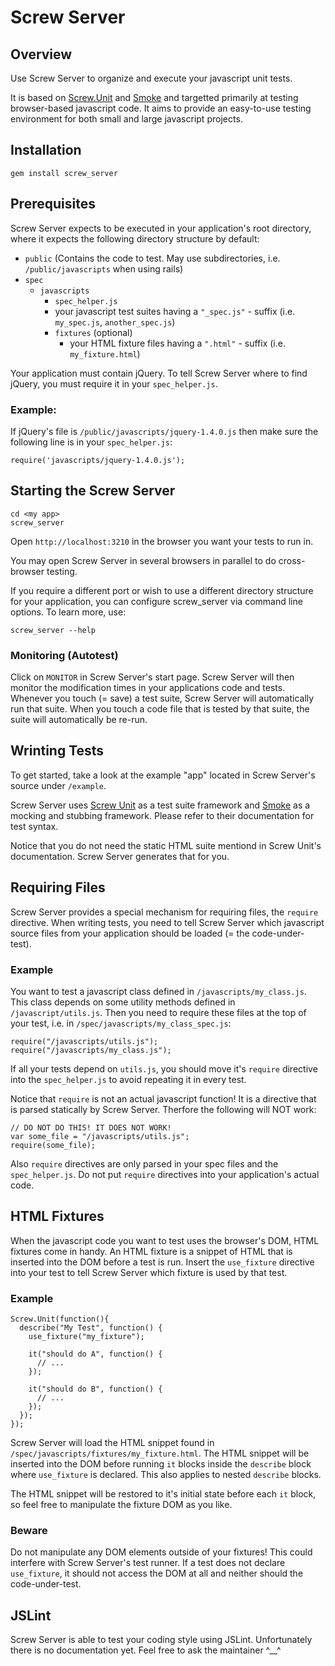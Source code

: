 # Screw Server

## Overview

Use Screw Server to organize and execute your javascript unit tests.

It is based on [Screw.Unit](https://github.com/infopark/screw-unit) and [Smoke](https://github.com/infopark/smoke) and targetted primarily at testing browser-based javascript code. It aims to provide an easy-to-use testing environment for both small and large javascript projects.

## Installation

    gem install screw_server

## Prerequisites

Screw Server expects to be executed in your application's root directory, where it expects the following directory structure by default:

  * `public`
      (Contains the code to test. May use subdirectories,
      i.e. `/public/javascripts` when using rails)
  * `spec`
      * `javascripts`
          * `spec_helper.js`
          * your javascript test suites having a `"_spec.js"` - suffix (i.e. `my_spec.js`, `another_spec.js`)
          * `fixtures` (optional)
            * your HTML fixture files having a `".html"` - suffix (i.e. `my_fixture.html`)

Your application must contain jQuery.
To tell Screw Server where to find jQuery, you must require it in your `spec_helper.js`.

### Example:
If jQuery's file is `/public/javascripts/jquery-1.4.0.js` then make sure the following line is in your `spec_helper.js`:

    require('javascripts/jquery-1.4.0.js');


## Starting the Screw Server

    cd <my app>
    screw_server

Open `http://localhost:3210` in the browser you want your tests to run in.

You may open Screw Server in several browsers in parallel to do cross-browser testing.

If you require a different port or wish to use a different directory structure for your application, you can configure screw_server via command line options. To learn more, use:

    screw_server --help

### Monitoring (Autotest)

Click on `MONITOR` in Screw Server's start page. Screw Server will then monitor the modification times in your applications code and tests. Whenever you touch (= save) a test suite, Screw Server will automatically run that suite. When you touch a code file that is tested by that suite, the suite will automatically be re-run.

## Wrinting Tests

To get started, take a look at the example "app" located in Screw Server's source under `/example`.

Screw Server uses [Screw Unit](https://github.com/infopark/screw-unit) as a test suite framework and [Smoke](https://github.com/infopark/smoke) as a mocking and stubbing framework. Please refer to their documentation for test syntax.

Notice that you do not need the static HTML suite mentiond in Screw Unit's documentation.
Screw Server generates that for you.

## Requiring Files

Screw Server provides a special mechanism for requiring files, the `require` directive.
When writing tests, you need to tell Screw Server which javascript source files from your application should be loaded (= the code-under-test).

### Example

You want to test a javascript class defined in `/javascripts/my_class.js`.
This class depends on some utility methods defined in `/javascript/utils.js`.
Then you need to require these files at the top of your test, i.e. in `/spec/javascripts/my_class_spec.js`:

    require("/javascripts/utils.js");
    require("/javascripts/my_class.js");

If all your tests depend on `utils.js`, you should move it's `require` directive into the `spec_helper.js` to avoid repeating it in every test.

Notice that `require` is not an actual javascript function! It is a directive that is parsed statically by Screw Server. Therfore the following will NOT work:

    // DO NOT DO THIS! IT DOES NOT WORK!
    var some_file = "/javascripts/utils.js";
    require(some_file);

Also `require` directives are only parsed in your spec files and the `spec_helper.js`. Do not put `require` directives into your application's actual code.

## HTML Fixtures

When the javascript code you want to test uses the browser's DOM, HTML fixtures come in handy.
An HTML fixture is a snippet of HTML that is inserted into the DOM before a test is run.
Insert the `use_fixture` directive into your test to tell Screw Server which fixture is used by that test.

### Example

    Screw.Unit(function(){
      describe("My Test", function() {
        use_fixture("my_fixture");

        it("should do A", function() {
          // ...
        });

        it("should do B", function() {
          // ...
        });
      });
    });

Screw Server will load the HTML snippet found in `/spec/javascripts/fixtures/my_fixture.html`.
The HTML snippet will be inserted into the DOM before running `it` blocks inside the `describe` block where `use_fixture` is declared. This also applies to nested `describe` blocks.

The HTML snippet will be restored to it's initial state before each `it` block, so feel free to manipulate the fixture DOM as you like.

### Beware

Do not manipulate any DOM elements outside of your fixtures! This could interfere with Screw Server's test runner. If a test does not declare `use_fixture`, it should not access the DOM at all and neither should the code-under-test.

## JSLint

Screw Server is able to test your coding style using JSLint.
Unfortunately there is no documentation yet.
Feel free to ask the maintainer ^__^
